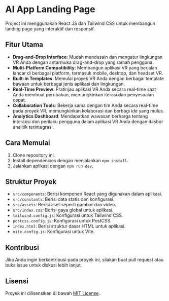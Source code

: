 # AI App Landing Page

Project ini menggunakan React JS dan Tailwind CSS untuk membangun landing page yang interaktif dan responsif.

## Fitur Utama
- **Drag-and-Drop Interface**: Mudah mendesain dan mengatur lingkungan VR Anda dengan antarmuka drag-and-drop yang ramah pengguna.
- **Multi-Platform Compatibility**: Membangun aplikasi VR yang berjalan lancar di berbagai platform, termasuk mobile, desktop, dan headset VR.
- **Built-in Templates**: Memulai proyek VR Anda dengan berbagai template bawaan untuk berbagai jenis aplikasi dan lingkungan.
- **Real-Time Preview**: Pratinjau aplikasi VR Anda secara real-time saat Anda membuat perubahan, memungkinkan iterasi dan penyesuaian cepat.
- **Collaboration Tools**: Bekerja sama dengan tim Anda secara real-time pada proyek VR, memungkinkan kolaborasi dan berbagi ide yang mulus.
- **Analytics Dashboard**: Mendapatkan wawasan berharga tentang interaksi dan perilaku pengguna dalam aplikasi VR Anda dengan dasbor analitik terintegrasi.

## Cara Memulai
1. Clone repository ini.
2. Install dependencies dengan menjalankan `npm install`.
3. Jalankan aplikasi dengan `npm run dev`.

## Struktur Proyek
- `src/components`: Berisi komponen React yang digunakan dalam aplikasi.
- `src/constants`: Berisi data statis dan konfigurasi.
- `src/assets`: Berisi aset seperti gambar dan video.
- `src/index.css`: Berisi gaya global untuk aplikasi.
- `tailwind.config.js`: Konfigurasi untuk Tailwind CSS.
- `postcss.config.js`: Konfigurasi untuk PostCSS.
- `index.html`: Berisi struktur dasar HTML untuk aplikasi.
- `vite.config.js`: Konfigurasi untuk Vite.

## Kontribusi
Jika Anda ingin berkontribusi pada proyek ini, silakan buat pull request atau buka issue untuk diskusi lebih lanjut.

## Lisensi
Proyek ini dilisensikan di bawah [MIT License](LICENSE).
